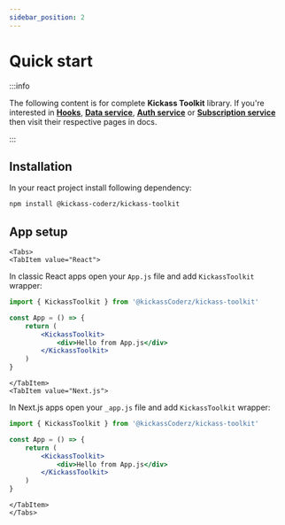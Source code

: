 ```yaml
---
sidebar_position: 2
---
```


# Quick start

:::info

The following content is for complete **Kickass Toolkit** library. If you're interested in **[Hooks](./hooks/overview)**, **[Data service](./data-service/overview)**, **[Auth service](./auth-service/overview)** or **[Subscription service](./subscription-service/overview)** then visit their respective pages in docs.

:::

## Installation

In your react project install following dependency:

```bash npm2yarn
npm install @kickass-coderz/kickass-toolkit
```

## App setup

```mdx-code-block
<Tabs>
<TabItem value="React">
```

In classic React apps open your `App.js` file and add `KickassToolkit` wrapper:

```jsx title="/src/App.js"
import { KickassToolkit } from '@kickassCoderz/kickass-toolkit'

const App = () => {
    return (
        <KickassToolkit>
            <div>Hello from App.js</div>
        </KickassToolkit>
    )
}
```

```mdx-code-block
</TabItem>
<TabItem value="Next.js">
```

In Next.js apps open your `_app.js` file and add `KickassToolkit` wrapper:

```jsx title="/pages/_app.js"
import { KickassToolkit } from '@kickassCoderz/kickass-toolkit'

const App = () => {
    return (
        <KickassToolkit>
            <div>Hello from App.js</div>
        </KickassToolkit>
    )
}
```

```mdx-code-block
</TabItem>
</Tabs>
```
